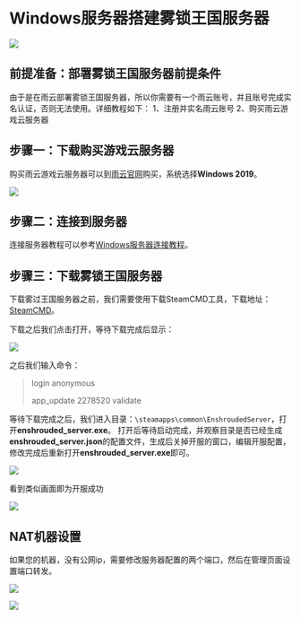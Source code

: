 # Windows服务器搭建雾锁王国服务器

![](https://cn-sy1.rains3.com/rainyun-assets/pic/2024/03/20240314102044_56b505e7943133671ec500de50df38b2.png)


## 前提准备：部署雾锁王国服务器前提条件
由于是在雨云部署雾锁王国服务器，所以你需要有一个雨云账号，并且账号完成实名认证，否则无法使用。详细教程如下：
1、注册并实名雨云账号
2、购买雨云游戏云服务器

## 步骤一：下载购买游戏云服务器

购买雨云游戏云服务器可以到[雨云官网](https://app.rainyun.com/apps/rgs/buy)购买，系统选择**Windows 2019**。

![](https://cn-sy1.rains3.com/rainyun-assets/pic/2024/03/20240312171425_d47c44b0a7e7da886987e7a9bcb68c29.png)

## 步骤二：连接到服务器

连接服务器教程可以参考[Windows服务器连接教程](/docs/rgs/connect#连接到windows服务器)。

## 步骤三：下载雾锁王国服务器

下载雾过王国服务器之前，我们需要使用下载SteamCMD工具，下载地址：[SteamCMD](https://steamcdn-a.akamaihd.net/client/installer/steamcmd.zip)。

下载之后我们点击打开，等待下载完成后显示：

![](https://cn-sy1.rains3.com/rainyun-assets/pic/2024/03/20240313155029_d2b90da9e92dffe70ce0f4fcb778948b.png)

之后我们输入命令：
> login anonymous<br/>
> 
> app_update 2278520 validate

等待下载完成之后，我们进入目录：`\steamapps\common\EnshroudedServer`，打开**enshrouded_server.exe**。
打开后等待启动完成，并观察目录是否已经生成**enshrouded_server.json**的配置文件，生成后关掉开服的窗口，编辑开服配置，修改完成后重新打开**enshrouded_server.exe**即可。

![](https://cn-sy1.rains3.com/rainyun-assets/pic/2024/03/20240313155528_66846d8f3b48f894dcff96765d6b0138.png)

看到类似画面即为开服成功

![](https://cn-sy1.rains3.com/rainyun-assets/pic/2024/03/20240313160847_0ddd152b5399a80bcd857657c3707f43.png)


## NAT机器设置
如果您的机器，没有公网ip，需要修改服务器配置的两个端口，然后在管理页面设置端口转发。

![](https://cn-sy1.rains3.com/rainyun-assets/pic/2024/03/20240313161023_0b104c4897d30e549adead08612c01a8.png)

![](https://cn-sy1.rains3.com/rainyun-assets/pic/2024/03/20240313161056_5f2efa802e52fd38ace45eb73e3ae052.png)


